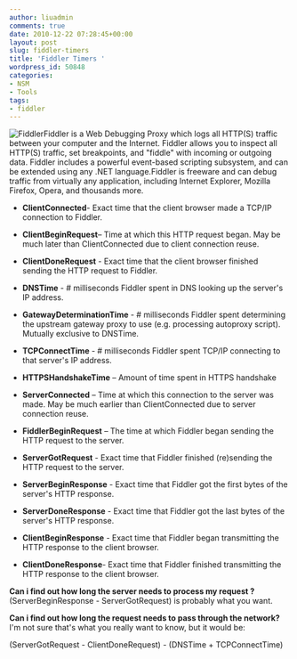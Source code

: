 ```yaml
---
author: liuadmin
comments: true
date: 2010-12-22 07:28:45+00:00
layout: post
slug: fiddler-timers
title: 'Fiddler Timers '
wordpress_id: 50848
categories:
- NSM
- Tools
tags:
- fiddler
---
```


![Fiddler](http://www.fiddler2.com/Fiddler/images/FiddlerLogo.png)Fiddler is a Web Debugging Proxy which logs all HTTP(S) traffic between your computer and the Internet. Fiddler allows you to inspect all HTTP(S) traffic, set breakpoints, and "fiddle" with incoming or outgoing data. Fiddler includes a powerful event-based scripting subsystem, and can be extended using any .NET language.Fiddler is freeware and can debug traffic from virtually any application, including Internet Explorer, Mozilla Firefox, Opera, and thousands more. 







	
  * **ClientConnected**- Exact time that the client browser made a TCP/IP connection to Fiddler.

	
  * **ClientBeginRequest**– Time at which this HTTP request began. May be much later than ClientConnected due to client connection reuse.

	
  * **ClientDoneRequest** - Exact time that the client browser finished sending the HTTP request to Fiddler.

	
  * **DNSTime** - # milliseconds Fiddler spent in DNS looking up the server's IP address.

	
  * **GatewayDeterminationTime** - # milliseconds Fiddler  spent determining the upstream gateway proxy to use (e.g. processing  autoproxy script). Mutually exclusive to DNSTime.

	
  * **TCPConnectTime** - # milliseconds Fiddler spent TCP/IP connecting to that server's IP address.

	
  * **HTTPSHandshakeTime** – Amount of time spent in HTTPS handshake

	
  * **ServerConnected** – Time at which this connection to  the server was made. May be much earlier than ClientConnected due to  server connection reuse.

	
  * **FiddlerBeginRequest** – The time at which Fiddler began sending the HTTP request to the server.

	
  * **ServerGotRequest** - Exact time that Fiddler finished (re)sending the HTTP request to the server.

	
  * **ServerBeginResponse** - Exact time that Fiddler got the first bytes of the server's HTTP response.

	
  * **ServerDoneResponse** - Exact time that Fiddler got the last bytes of the server's HTTP response.

	
  * **ClientBeginResponse** - Exact time that Fiddler began transmitting the HTTP response to the client browser.

	
  * **ClientDoneResponse**- Exact time that Fiddler finished transmitting the HTTP response to the client browser.


**Can i find out how long the server needs to process my request ?**
(ServerBeginResponse - ServerGotRequest) is probably what you want.

**Can i find out how long the request needs to pass through the network?**
I'm not sure that's what you really want to know, but it would be:

(ServerGotRequest - ClientDoneRequest) - (DNSTime + TCPConnectTime)


